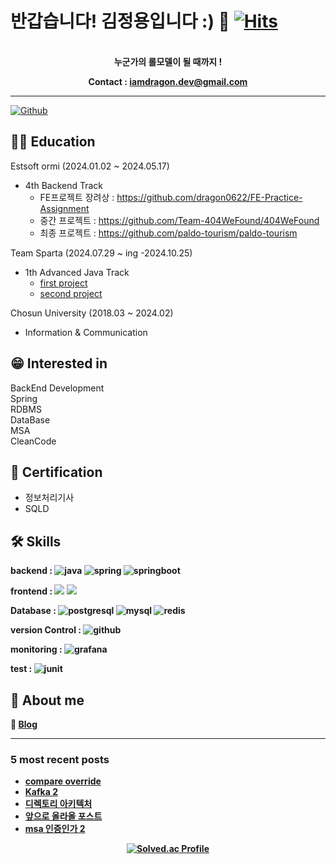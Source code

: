 # 반갑습니다! 김정용입니다 :) 👋 [![Hits](https://hits.seeyoufarm.com/api/count/incr/badge.svg?url=https%3A%2F%2Fgithub.com%2Fdragon0622&count_bg=%237FB8FF&title_bg=%23555555&icon=&icon_color=%23E7E7E7&title=hits&edge_flat=false)](https://hits.seeyoufarm.com)
<div align="center">
</br>
<b>
누군가의 롤모델이 될 때까지 ! </br>

Contact : iamdragon.dev@gmail.com</b>
</br>

</div>

<hr>

[![Github](https://www.codenary.co.kr/widget/github/api?username=김정용)](https://www.codenary.co.kr/user-profile/detail/김정용?github_ride=true&utm_source=github)


## 👨‍🎓 Education
Estsoft ormi (2024.01.02 ~ 2024.05.17)
  - 4th Backend Track
    - FE프로젝트 장려상 : https://github.com/dragon0622/FE-Practice-Assignment
    - 중간 프로젝트 : https://github.com/Team-404WeFound/404WeFound
    - 최종 프로젝트 : https://github.com/paldo-tourism/paldo-tourism

Team  Sparta (2024.07.29 ~ ing -2024.10.25)
  - 1th Advanced Java Track
    - [first project](https://github.com/dragon0622/FQS-flexible-queue-service)
    - [second project](https://github.com/yong-yong-lee/logistics-delivery)
    
Chosun University (2018.03 ~ 2024.02)
  - Information & Communication
 
## 😁 Interested in
 BackEnd Development </br>
 Spring</br>
 RDBMS</br>
 DataBase</br>
 MSA</br>
 CleanCode</br>
  
## 🌱 Certification
- 정보처리기사</br>
- SQLD</br>

## 🛠️ Skills


<b> backend :
![java](https://www.codenary.co.kr/widget/github-techstack/api?name=java) 
![spring](https://www.codenary.co.kr/widget/github-techstack/api?name=spring) 
![springboot](https://www.codenary.co.kr/widget/github-techstack/api?name=springboot)

<b> frontend :
  <img src="https://img.shields.io/badge/HTML5-E34F26?style=flat-square&logo=html5&logoColor=white"/>
  <img src="https://img.shields.io/badge/CSS3-1572B6?style=flat-square&logo=css3&logoColor=white"/>

<b>  Database :
![postgresql](https://www.codenary.co.kr/widget/github-techstack/api?name=postgresql)
![mysql](https://www.codenary.co.kr/widget/github-techstack/api?name=mysql) 
![redis](https://www.codenary.co.kr/widget/github-techstack/api?name=redis) 

<b>  version Control :
![github](https://www.codenary.co.kr/widget/github-techstack/api?name=github)

<b>  monitoring :
![grafana](https://www.codenary.co.kr/widget/github-techstack/api?name=grafana)

<b>  test :
![junit](https://www.codenary.co.kr/widget/github-techstack/api?name=junit) 

## 🐉 About me

💾 [**Blog**](https://velog.io/@iamdragon/posts)

<hr>



### 5 most recent posts
<!-- BLOG-POST-LIST:START -->
- [compare override](https://velog.io/@iamdragon/compare-override)
- [Kafka 2](https://velog.io/@iamdragon/Kafka-2)
- [디렉토리 아키텍처](https://velog.io/@iamdragon/%EB%94%94%EB%A0%89%ED%86%A0%EB%A6%AC-%EC%95%84%ED%82%A4%ED%85%8D%EC%B2%98)
- [앞으로 올라올 포스트](https://velog.io/@iamdragon/%EC%95%9E%EC%9C%BC%EB%A1%9C-%EC%98%AC%EB%9D%BC%EC%98%AC-%ED%8F%AC%EC%8A%A4%ED%8A%B8)
- [msa 인증인가 2](https://velog.io/@iamdragon/msa-%EC%9D%B8%EC%A6%9D%EC%9D%B8%EA%B0%80-2)
<!-- BLOG-POST-LIST:END -->

<div align="center">

[![Solved.ac Profile](http://mazassumnida.wtf/api/v2/generate_badge?boj=milk5137)](https://solved.ac/milk5137/)

</div>
